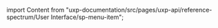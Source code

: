 
import Content from "uxp-documentation/src/pages/uxp-api/reference-spectrum/User Interface/sp-menu-item";

<Content query="product=xd"/>
